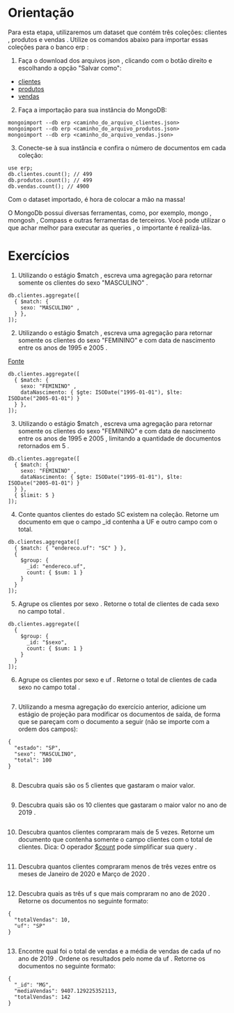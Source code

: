# Orientação

Para esta etapa, utilizaremos um dataset que contém três coleções: clientes , produtos e vendas . Utilize os comandos abaixo para importar essas coleções para o banco erp :

1. Faça o download dos arquivos json , clicando com o botão direito e escolhando a opção "Salvar como":
  * [clientes](https://s3.us-east-2.amazonaws.com/assets.app.betrybe.com/back-end/mongodb/aggregation-framework/part-1/clientes-b41ac10693375ca85847468d9071f788.json)
  * [produtos](https://s3.us-east-2.amazonaws.com/assets.app.betrybe.com/back-end/mongodb/aggregation-framework/part-1/produtos-0a039404ac00200fe4a948986caf26c2.json)
  * [vendas](https://s3.us-east-2.amazonaws.com/assets.app.betrybe.com/back-end/mongodb/aggregation-framework/part-1/vendas-3e516ade3d00b07e1163e9be4e81bf37.json)

2. Faça a importação para sua instância do MongoDB:

```
mongoimport --db erp <caminho_do_arquivo_clientes.json>
mongoimport --db erp <caminho_do_arquivo_produtos.json>
mongoimport --db erp <caminho_do_arquivo_vendas.json>
```

3. Conecte-se à sua instância e confira o número de documentos em cada coleção:

```
use erp;
db.clientes.count(); // 499
db.produtos.count(); // 499
db.vendas.count(); // 4900
```

Com o dataset importado, é hora de colocar a mão na massa!

O MongoDb possui diversas ferramentas, como, por exemplo, mongo , mongosh , Compass e outras ferramentas de terceiros. Você pode utilizar o que achar melhor para executar as queries , o importante é realizá-las.

# Exercícios

1. Utilizando o estágio $match , escreva uma agregação para retornar somente os clientes do sexo "MASCULINO" .
```
db.clientes.aggregate([
  { $match: {
    sexo: "MASCULINO" ,
  } },
]);
```

2. Utilizando o estágio $match , escreva uma agregação para retornar somente os clientes do sexo "FEMININO" e com data de nascimento entre os anos de 1995 e 2005 .

[Fonte](https://www.mongodb.com/community/forums/t/finding-data-between-two-dates-by-using-a-query-in-mongodb-charts/102506)

```
db.clientes.aggregate([
  { $match: {
    sexo: "FEMININO" ,
    dataNascimento: { $gte: ISODate("1995-01-01"), $lte: ISODate("2005-01-01") }
  } },
]);
```

3. Utilizando o estágio $match , escreva uma agregação para retornar somente os clientes do sexo "FEMININO" e com data de nascimento entre os anos de 1995 e 2005 , limitando a quantidade de documentos retornados em 5 .
```
db.clientes.aggregate([
  { $match: {
    sexo: "FEMININO" ,
    dataNascimento: { $gte: ISODate("1995-01-01"), $lte: ISODate("2005-01-01") }
  } },
  { $limit: 5 }
]);
```

4. Conte quantos clientes do estado SC existem na coleção. Retorne um documento em que o campo _id contenha a UF e outro campo com o total.
```
db.clientes.aggregate([
  { $match: { "endereco.uf": "SC" } },
  {
    $group: {
      _id: "endereco.uf",
      count: { $sum: 1 }
    }
  }
]);
```

5. Agrupe os clientes por sexo . Retorne o total de clientes de cada sexo no campo total .
```
db.clientes.aggregate([
  {
    $group: {
      _id: "$sexo",
      count: { $sum: 1 }
    }
  }
]);
```

6. Agrupe os clientes por sexo e uf . Retorne o total de clientes de cada sexo no campo total .
```
```

7.  Utilizando a mesma agregação do exercício anterior, adicione um estágio de projeção para modificar os documentos de saída, de forma que se pareçam com o documento a seguir (não se importe com a ordem dos campos):

```
{
  "estado": "SP",
  "sexo": "MASCULINO",
  "total": 100
}
```

```
```


8. Descubra quais são os 5 clientes que gastaram o maior valor.
```
```

9. Descubra quais são os 10 clientes que gastaram o maior valor no ano de 2019 .
```
```

10. Descubra quantos clientes compraram mais de 5 vezes. Retorne um documento que contenha somente o campo clientes com o total de clientes.
Dica: O operador [$count](https://docs.mongodb.com/manual/reference/operator/aggregation/count/#pipe._S_count) pode simplificar sua query .
```
```

11. Descubra quantos clientes compraram menos de três vezes entre os meses de Janeiro de 2020 e Março de 2020 .
```
```

12. Descubra quais as três uf s que mais compraram no ano de 2020 . Retorne os documentos no seguinte formato:

```
{
  "totalVendas": 10,
  "uf": "SP"
}
```

```
```

13. Encontre qual foi o total de vendas e a média de vendas de cada uf no ano de 2019 . Ordene os resultados pelo nome da uf . Retorne os documentos no seguinte formato:

```
{
  "_id": "MG",
  "mediaVendas": 9407.129225352113,
  "totalVendas": 142
}
```

```
```
